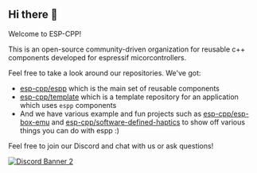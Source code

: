 ## Hi there 👋

Welcome to ESP-CPP!

This is an open-source community-driven organization for reusable c++ components developed for espressif micorcontrollers.

Feel free to take a look around our repositories. We've got:
* [esp-cpp/espp](https://github.com/esp-cpp/espp) which is the main set of reusable components
* [esp-cpp/template](https://github.com/esp-cpp/template) which is a template repository for an application which uses `espp` components
* And we have various example and fun projects such as [esp-cpp/esp-box-emu](https://github.com/esp-cpp/esp-box-emu) and [esp-cpp/software-defined-haptics](https://github.com/esp-cpp/software-defined-haptics) to show off various things you can do with espp :)

Feel free to join our Discord and chat with us or ask questions!

[<img src="https://discord.com/api/guilds/1345508990716743741/widget.png?style=banner2" alt="Discord Banner 2"/>](https://discord.com/channels/1345508990716743741)


